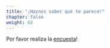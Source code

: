 ```yaml
---
title: "¡Haznos saber qué te parece!"
chapter: false
weight: 62
---
```


Por favor realiza la [encuesta](http://survey.com)!